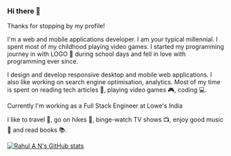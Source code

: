 ### Hi there 👋

Thanks for stopping by my profile! 
<!--
**anrahulananth/anrahulananth** is a ✨ _special_ ✨ repository because its `README.md` (this file) appears on your GitHub profile.-->

I'm a web and mobile applications developer. I am your typical millennial. I spent most of my childhood playing video games. I started my programming journey in with LOGO 🐢 during school days and fell in love with programming ever since.

I design and develop responsive desktop and mobile web applications. I also like working on search engine optimisation, analytics. Most of my time is spent on reading tech articles 📰, playing video games 🎮, coding 💻.

Currently I'm working as a Full Stack Engineer at Lowe's India

I like to travel 🚋, go on hikes 🌄, binge-watch TV shows 📺, enjoy good music 🎵 and read books 📚.

[![Rahul A N's GitHub stats](https://github-readme-stats.vercel.app/api?username=anrahulananth)](https://github.com/anuraghazra/github-readme-stats)
